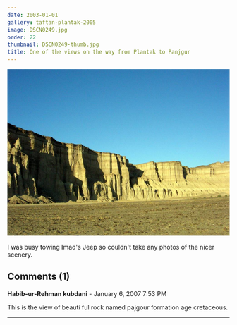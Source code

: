 ```yaml
---
date: 2003-01-01
gallery: taftan-plantak-2005
image: DSCN0249.jpg
order: 22
thumbnail: DSCN0249-thumb.jpg
title: One of the views on the way from Plantak to Panjgur
---
```


![One of the views on the way from Plantak to Panjgur](./DSCN0249.jpg)

I was busy towing Imad's Jeep so couldn't take any photos of the nicer scenery.

<div id="comments">

## Comments (1)

**Habib-ur-Rehman kubdani** - January  6, 2007  7:53 PM

This is the view of beauti ful rock named pajgour formation age cretaceous.

---

</div>